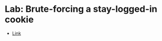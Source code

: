 # Lab: Brute-forcing a stay-logged-in cookie

- [Link](https://portswigger.net/web-security/authentication/other-mechanisms/lab-brute-forcing-a-stay-logged-in-cookie)